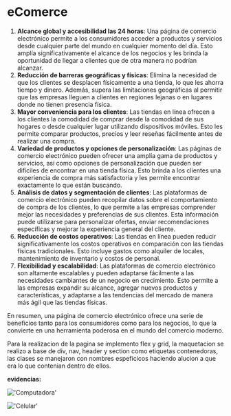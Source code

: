 # eComerce

1. **Alcance global y accesibilidad las 24 horas**: Una página de comercio electrónico permite a los consumidores acceder a productos y servicios desde cualquier parte del mundo en cualquier momento del día. Esto amplía significativamente el alcance de los negocios y les brinda la oportunidad de llegar a clientes que de otra manera no podrían alcanzar.
2. **Reducción de barreras geográficas y físicas**: Elimina la necesidad de que los clientes se desplacen físicamente a una tienda, lo que les ahorra tiempo y dinero. Además, supera las limitaciones geográficas al permitir que las empresas lleguen a clientes en regiones lejanas o en lugares donde no tienen presencia física.
3. **Mayor conveniencia para los clientes**: Las tiendas en línea ofrecen a los clientes la comodidad de comprar desde la comodidad de sus hogares o desde cualquier lugar utilizando dispositivos móviles. Esto les permite comparar productos, precios y leer reseñas fácilmente antes de realizar una compra.
4. **Variedad de productos y opciones de personalización**: Las páginas de comercio electrónico pueden ofrecer una amplia gama de productos y servicios, así como opciones de personalización que pueden ser difíciles de encontrar en una tienda física. Esto brinda a los clientes una experiencia de compra más satisfactoria y les permite encontrar exactamente lo que están buscando.
5. **Análisis de datos y segmentación de clientes**: Las plataformas de comercio electrónico pueden recopilar datos sobre el comportamiento de compra de los clientes, lo que permite a las empresas comprender mejor las necesidades y preferencias de sus clientes. Esta información puede utilizarse para personalizar ofertas, enviar recomendaciones específicas y mejorar la experiencia general del cliente.
6. **Reducción de costos operativos**: Las tiendas en línea pueden reducir significativamente los costos operativos en comparación con las tiendas físicas tradicionales. Esto incluye gastos como alquiler de locales, mantenimiento de inventario y costos de personal.
7. **Flexibilidad y escalabilidad**: Las plataformas de comercio electrónico son altamente escalables y pueden adaptarse fácilmente a las necesidades cambiantes de un negocio en crecimiento. Esto permite a las empresas expandir su alcance, agregar nuevos productos y características, y adaptarse a las tendencias del mercado de manera más ágil que las tiendas físicas.

En resumen, una página de comercio electrónico ofrece una serie de beneficios tanto para los consumidores como para los negocios, lo que la convierte en una herramienta poderosa en el mundo del comercio moderno.

Para la realizacion de la pagina se implemento flex y grid, la maquetacion se realizo a base de div, nav, header y section como etiquetas contenedoras, las clases se manejaron con nombres espeficicos haciendo alucion a que era lo que contenian dentro de ellos.

**evidencias:**

!['Computadora'](https://github.com/MichelleRiveros/x/blob/main/storage/videos/Grabacindepantalladesde2024-02-0521-21-46-ezgif.com-video-to-gif-converter.gif)

!['Celular'](https://github.com/MichelleRiveros/x/blob/main/storage/videos/WhatsAppVideo2024-02-05at9.37.41PM-ezgif.com-video-to-gif-converter.gif)